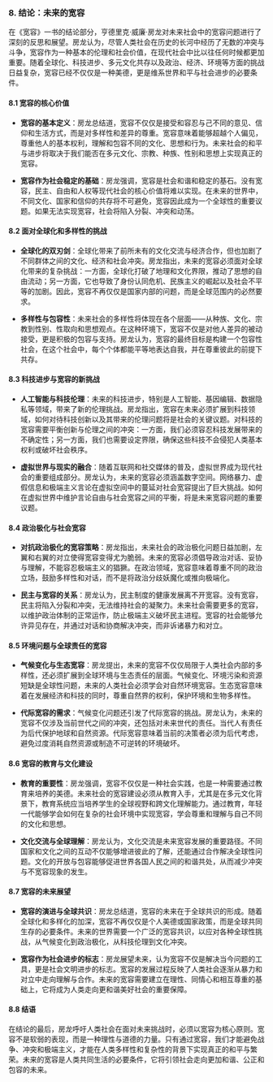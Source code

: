 ### 8. 结论：未来的宽容

在《宽容》一书的结论部分，亨德里克·威廉·房龙对未来社会中的宽容问题进行了深刻的反思和展望。房龙认为，尽管人类社会在历史的长河中经历了无数的冲突与斗争，宽容作为一种基本的伦理和社会价值，在现代社会中比以往任何时候都更加重要。随着全球化、科技进步、多元文化共存以及政治、经济、环境等方面的挑战日益复杂，宽容已经不仅仅是一种美德，更是维系世界和平与社会进步的必要条件。

#### 8.1 宽容的核心价值

- **宽容的基本定义**：房龙总结道，宽容不仅仅是接受和容忍与己不同的意见、信仰和生活方式，而是对多样性和差异的尊重。宽容意味着能够超越个人偏见，尊重他人的基本权利，理解和包容不同的文化、思想和行为。未来社会的和平与进步将取决于我们能否在多元文化、宗教、种族、性别和思想上实现真正的宽容。

- **宽容作为社会稳定的基础**：房龙强调，宽容是社会和谐和稳定的基石。没有宽容，民主、自由和人权等现代社会的核心价值将难以实现。在未来的世界中，不同文化、国家和信仰的共存将不可避免，宽容因此成为一个全球性的重要议题。如果无法实现宽容，社会将陷入分裂、冲突和动荡。

#### 8.2 面对全球化和多样性的挑战

- **全球化的双刃剑**：全球化带来了前所未有的文化交流与经济合作，但也加剧了不同群体之间的文化、经济和社会冲突。房龙指出，未来的宽容必须面对全球化带来的复杂挑战：一方面，全球化打破了地理和文化界限，推动了思想的自由流动；另一方面，它也导致了身份认同危机、民族主义的崛起以及社会不平等的加剧。因此，宽容不再仅仅是国家内部的问题，而是全球范围内的必然要求。

- **多样性与包容性**：未来社会的多样性将体现在各个层面——从种族、文化、宗教到性别、性取向和思想观点。在这种环境下，宽容不仅是对他人差异的被动接受，更是积极的包容与支持。房龙认为，宽容的最终目标是构建一个包容性社会，在这个社会中，每个个体都能平等地表达自我，并在尊重彼此的前提下共存。

#### 8.3 科技进步与宽容的新挑战

- **人工智能与科技伦理**：未来的科技进步，特别是人工智能、基因编辑、数据隐私等领域，带来了新的伦理挑战。房龙指出，宽容在未来必须扩展到科技领域，如何对待科技创新以及其带来的伦理问题将是社会的关键议题。对科技的宽容需要平衡创新与伦理之间的冲突：一方面，我们必须容忍科技发展带来的不确定性；另一方面，我们也需要设定界限，确保这些科技不会侵犯人类基本权利或破坏社会秩序。

- **虚拟世界与现实的融合**：随着互联网和社交媒体的普及，虚拟世界成为现代社会的重要组成部分。房龙认为，未来的宽容必须涵盖数字空间。网络暴力、虚假信息和极端主义言论在虚拟空间中的蔓延对社会宽容提出了巨大挑战。如何在虚拟世界中维护言论自由与社会宽容之间的平衡，将是未来宽容问题的重要议题。

#### 8.4 政治极化与社会宽容

- **对抗政治极化的宽容策略**：房龙指出，未来社会的政治极化问题日益加剧，左翼和右翼的对立使得宽容变得尤为脆弱。未来的宽容必须倡导政治对话、妥协与理解，不能容忍极端主义的猖獗。在政治领域，宽容意味着尊重不同的政治立场，鼓励多样性和对话，而不是将政治分歧妖魔化或推向极端化。

- **民主与宽容的关系**：房龙认为，民主制度的健康发展离不开宽容。没有宽容，民主将陷入分裂和冲突，无法维持社会的凝聚力。未来社会需要更多的宽容，以维护政治体制的正常运作，防止极端主义破坏民主进程。宽容的社会能够允许异见存在，并通过对话和协商解决冲突，而非诉诸暴力和对立。

#### 8.5 环境问题与全球责任的宽容

- **气候变化与生态宽容**：房龙提出，未来的宽容不仅仅局限于人类社会内部的多样性，还必须扩展到全球环境与生态责任的层面。气候变化、环境污染和资源短缺是全球性问题，未来的人类社会必须学会对自然环境宽容。生态宽容意味着在发展经济和科技的同时，尊重自然界的权利，保护环境和生物多样性。

- **代际宽容的需求**：气候变化问题还引发了代际宽容的挑战。房龙认为，未来的宽容不仅涉及当前世代之间的冲突，还包括对未来世代的责任。当代人有责任为后代保护地球和自然资源。代际宽容意味着当前的决策者必须为后代考虑，避免过度消耗自然资源或制造不可逆转的环境破坏。

#### 8.6 宽容的教育与文化建设

- **教育的重要性**：房龙强调，宽容不仅仅是一种社会实践，也是一种需要通过教育来培养的美德。未来社会的宽容建设必须从教育入手，尤其是在多元文化背景下，教育系统应当培养学生的全球视野和跨文化理解能力。通过教育，年轻一代能够学会如何在复杂的社会环境中实现宽容，学会尊重和理解与自己不同的文化和思想。

- **文化交流与全球理解**：房龙认为，文化交流是未来宽容发展的重要路径。不同国家和文化之间的互动不仅能够增进彼此的了解，还能通过合作解决全球性问题。文化的开放与包容能够促进世界各国人民之间的和谐共处，从而减少冲突与不宽容现象的发生。

#### 8.7 宽容的未来展望

- **宽容的演进与全球共识**：房龙总结道，宽容的未来在于全球共识的形成。随着全球化和多样化的加深，宽容不再仅仅是个人美德或国家政策，而是全球共同生存的必要条件。未来的世界需要一个广泛的宽容共识，以应对各种全球性挑战，从气候变化到政治极化，从科技伦理到文化冲突。

- **宽容作为社会进步的标志**：房龙展望未来，认为宽容不仅是解决当今问题的工具，更是社会文明进步的标志。宽容的发展过程反映了人类社会逐渐从暴力和对立中走向理解与合作。未来的宽容需要建立在理性、同情心和相互尊重的基础上，它将成为人类走向更和谐美好社会的重要保障。

#### 8.8 结语

在结论的最后，房龙呼吁人类社会在面对未来挑战时，必须以宽容为核心原则。宽容不是软弱的表现，而是一种理性与道德的力量。只有通过宽容，我们才能避免战争、冲突和极端主义，才能在人类多样性和复杂性的背景下实现真正的和平与繁荣。未来的宽容是人类共同生活的必要条件，它将引领社会走向更加和谐、公正和包容的未来。